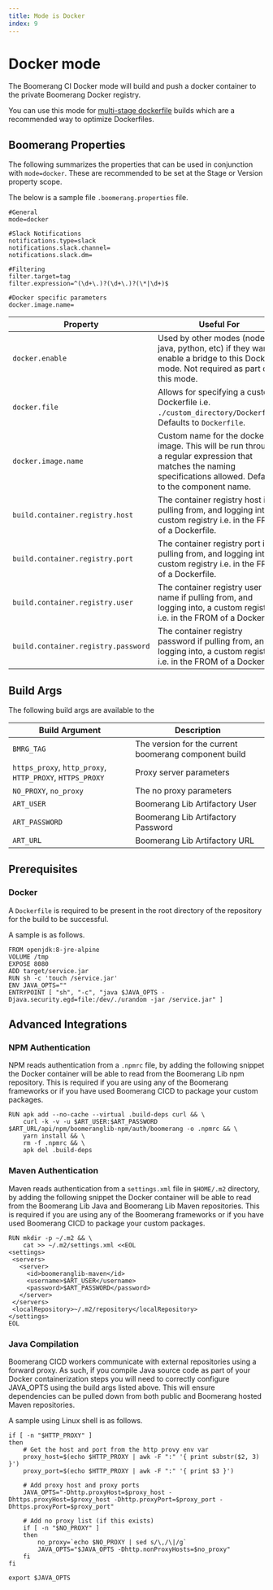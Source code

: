 ```yaml
---
title: Mode is Docker
index: 9
---
```


# Docker mode

The Boomerang CI Docker mode will build and push a docker container to the private Boomerang Docker registry.

You can use this mode for [multi-stage dockerfile](https://docs.docker.com/develop/develop-images/multistage-build/) builds which are a recommended way to optimize Dockerfiles.

## Boomerang Properties

The following summarizes the properties that can be used in conjunction with `mode=docker`. These are recommended to be set at the Stage or Version property scope.

The below is a sample file `.boomerang.properties` file.

```
#General
mode=docker

#Slack Notifications
notifications.type=slack
notifications.slack.channel=
notifications.slack.dm=

#Filtering
filter.target=tag
filter.expression=^(\d+\.)?(\d+\.)?(\*|\d+)$

#Docker specific parameters
docker.image.name=
```
| Property | Useful For |
| --- | --- |
| `docker.enable` | Used by other modes (nodejs, java, python, etc) if they want to enable a bridge to this Docker mode. Not required as part of this mode. |
| `docker.file` | Allows for specifying a custom Dockerfile i.e. `./custom_directory/Dockerfile`. Defaults to `Dockerfile`. |
| `docker.image.name` | Custom name for the docker image. This will be run through a regular expression that matches the naming specifications allowed. Defaults to the component name. |
| `build.container.registry.host` | The container registry host if pulling from, and logging into, a custom registry i.e. in the FROM of a Dockerfile. |
| `build.container.registry.port` | The container registry port if pulling from, and logging into, a custom registry i.e. in the FROM of a Dockerfile. |
| `build.container.registry.user` | The container registry user name if pulling from, and logging into, a custom registry i.e. in the FROM of a Dockerfile. |
| `build.container.registry.password` | The container registry password if pulling from, and logging into, a custom registry i.e. in the FROM of a Dockerfile. |

## Build Args

The following build args are available to the

| Build Argument | Description |
| --- | --- |
| `BMRG_TAG` | The version for the current boomerang component build |
| `https_proxy`, `http_proxy`, `HTTP_PROXY`, `HTTPS_PROXY` | Proxy server parameters |
| `NO_PROXY`, `no_proxy` | The no proxy parameters |
| `ART_USER` | Boomerang Lib Artifactory User |
| `ART_PASSWORD` | Boomerang Lib Artifactory Password |
| `ART_URL` | Boomerang Lib Artifactory URL |

## Prerequisites

### Docker

A `Dockerfile` is required to be present in the root directory of the repository for the build to be successful.

A sample is as follows.

```
FROM openjdk:8-jre-alpine
VOLUME /tmp
EXPOSE 8080
ADD target/service.jar
RUN sh -c 'touch /service.jar'
ENV JAVA_OPTS=""
ENTRYPOINT [ "sh", "-c", "java $JAVA_OPTS -Djava.security.egd=file:/dev/./urandom -jar /service.jar" ]
```

## Advanced Integrations

### NPM Authentication

NPM reads authentication from a `.npmrc` file, by adding the following snippet the Docker container will be able to read from the Boomerang Lib npm repository. This is required if you are using any of the Boomerang frameworks or if you have used Boomerang CICD to package your custom packages.

```
RUN apk add --no-cache --virtual .build-deps curl && \
    curl -k -v -u $ART_USER:$ART_PASSWORD $ART_URL/api/npm/boomeranglib-npm/auth/boomerang -o .npmrc && \
    yarn install && \
    rm -f .npmrc && \
    apk del .build-deps
```

### Maven Authentication

Maven reads authentication from a `settings.xml` file in `$HOME/.m2` directory, by adding the following snippet the Docker container will be able to read from the Boomerang Lib Java and Boomerang Lib Maven repositories. This is required if you are using any of the Boomerang frameworks or if you have used Boomerang CICD to package your custom packages.

```
RUN mkdir -p ~/.m2 && \
    cat >> ~/.m2/settings.xml <<EOL
<settings>
 <servers>
   <server>
     <id>boomeranglib-maven</id>
     <username>$ART_USER</username>
     <password>$ART_PASSWORD</password>
   </server>
 </servers>
 <localRepository>~/.m2/repository</localRepository>
</settings>
EOL
```

### Java Compilation

Boomerang CICD workers communicate with external repositories using a forward proxy. As such, if you compile Java source code as part of your Docker containerization steps you will need to correctly configure JAVA_OPTS using the build args listed above.  This will ensure dependencies can be pulled down from both public and Boomerang hosted Maven repositories.

A sample using Linux shell is as follows.

```
if [ -n "$HTTP_PROXY" ]
then
	# Get the host and port from the http provy env var
	proxy_host=$(echo $HTTP_PROXY | awk -F ":" '{ print substr($2, 3) }')
	proxy_port=$(echo $HTTP_PROXY | awk -F ":" '{ print $3 }')

	# Add proxy host and proxy ports
	JAVA_OPTS="-Dhttp.proxyHost=$proxy_host -Dhttps.proxyHost=$proxy_host -Dhttp.proxyPort=$proxy_port -Dhttps.proxyPort=$proxy_port"

	# Add no proxy list (if this exists)
	if [ -n "$NO_PROXY" ]
	then
		no_proxy=`echo $NO_PROXY | sed s/\,/\|/g`
		JAVA_OPTS="$JAVA_OPTS -Dhttp.nonProxyHosts=$no_proxy"
	fi
fi

export $JAVA_OPTS
```
